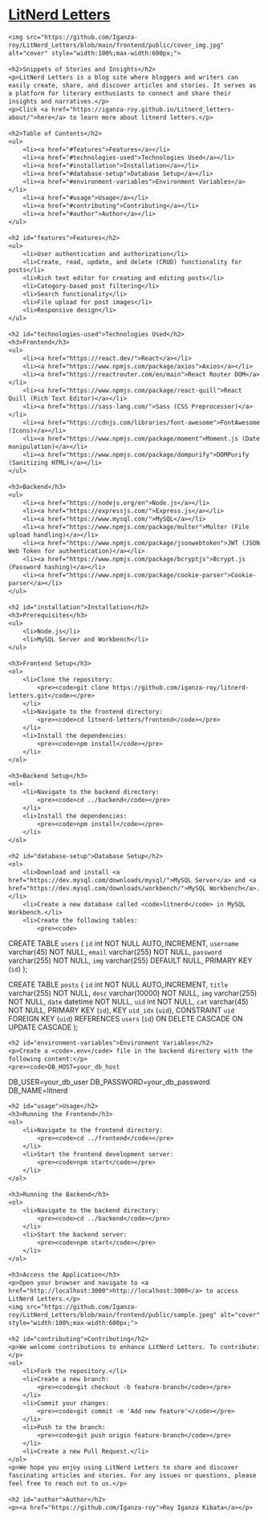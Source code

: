 <!DOCTYPE html>
<html lang="en">
<head>
    <meta charset="UTF-8">
    <meta name="viewport" content="width=device-width, initial-scale=1.0">
    <title>LitNerd Letters</title>
</head>
<body>
    <h1><a href="https://iganza-roy.github.io/Litnerd_letters-about/">LitNerd Letters</a></h1>

    <img src="https://github.com/Iganza-roy/LitNerd_Letters/blob/main/frontend/public/cover_img.jpg" alt="cover" style="width:100%;max-width:600px;">

    <h2>Snippets of Stories and Insights</h2>
    <p>LitNerd Letters is a blog site where bloggers and writers can easily create, share, and discover articles and stories. It serves as a platform for literary enthusiasts to connect and share their insights and narratives.</p>
    <p>Click <a href="https://iganza-roy.github.io/Litnerd_letters-about/">here</a> to learn more about litnerd letters.</p>

    <h2>Table of Contents</h2>
    <ul>
        <li><a href="#features">Features</a></li>
        <li><a href="#technologies-used">Technologies Used</a></li>
        <li><a href="#installation">Installation</a></li>
        <li><a href="#database-setup">Database Setup</a></li>
        <li><a href="#environment-variables">Environment Variables</a></li>
        <li><a href="#usage">Usage</a></li>
        <li><a href="#contributing">Contributing</a></li>
        <li><a href="#author">Author</a></li>
    </ul>

    <h2 id="features">Features</h2>
    <ul>
        <li>User authentication and authorization</li>
        <li>Create, read, update, and delete (CRUD) functionality for posts</li>
        <li>Rich text editor for creating and editing posts</li>
        <li>Category-based post filtering</li>
        <li>Search functionality</li>
        <li>File upload for post images</li>
        <li>Responsive design</li>
    </ul>

    <h2 id="technologies-used">Technologies Used</h2>
    <h3>Frontend</h3>
    <ul>
        <li><a href="https://react.dev/">React</a></li>
        <li><a href="https://www.npmjs.com/package/axios">Axios</a></li>
        <li><a href="https://reactrouter.com/en/main">React Router DOM</a></li>
        <li><a href="https://www.npmjs.com/package/react-quill">React Quill (Rich Text Editor)</a></li>
        <li><a href="https://sass-lang.com/">Sass (CSS Preprocessor)</a></li>
        <li><a href="https://cdnjs.com/libraries/font-awesome">FontAwesome (Icons)</a></li>
        <li><a href="https://www.npmjs.com/package/moment">Moment.js (Date manipulation)</a></li>
        <li><a href="https://www.npmjs.com/package/dompurify">DOMPurify (Sanitizing HTML)</a></li>
    </ul>

    <h3>Backend</h3>
    <ul>
        <li><a href="https://nodejs.org/en">Node.js</a></li>
        <li><a href="https://expressjs.com/">Express.js</a></li>
        <li><a href="https://www.mysql.com/">MySQL</a></li>
        <li><a href="https://www.npmjs.com/package/multer">Multer (File upload handling)</a></li>
        <li><a href="https://www.npmjs.com/package/jsonwebtoken">JWT (JSON Web Token for authentication)</a></li>
        <li><a href="https://www.npmjs.com/package/bcryptjs">Bcrypt.js (Password hashing)</a></li>
        <li><a href="https://www.npmjs.com/package/cookie-parser">Cookie-parser</a></li>
    </ul>

    <h2 id="installation">Installation</h2>
    <h3>Prerequisites</h3>
    <ul>
        <li>Node.js</li>
        <li>MySQL Server and Workbench</li>
    </ul>

    <h3>Frontend Setup</h3>
    <ol>
        <li>Clone the repository:
            <pre><code>git clone https://github.com/iganza-roy/litnerd-letters.git</code></pre>
        </li>
        <li>Navigate to the frontend directory:
            <pre><code>cd litnerd-letters/frontend</code></pre>
        </li>
        <li>Install the dependencies:
            <pre><code>npm install</code></pre>
        </li>
    </ol>

    <h3>Backend Setup</h3>
    <ol>
        <li>Navigate to the backend directory:
            <pre><code>cd ../backend</code></pre>
        </li>
        <li>Install the dependencies:
            <pre><code>npm install</code></pre>
        </li>
    </ol>

    <h2 id="database-setup">Database Setup</h2>
    <ol>
        <li>Download and install <a href="https://dev.mysql.com/downloads/mysql/">MySQL Server</a> and <a href="https://dev.mysql.com/downloads/workbench/">MySQL Workbench</a>.</li>
        <li>Create a new database called <code>litnerd</code> in MySQL Workbench.</li>
        <li>Create the following tables:
            <pre><code>
CREATE TABLE `users` (
  `id` int NOT NULL AUTO_INCREMENT,
  `username` varchar(45) NOT NULL,
  `email` varchar(255) NOT NULL,
  `password` varchar(255) NOT NULL,
  `img` varchar(255) DEFAULT NULL,
  PRIMARY KEY (`id`)
);

CREATE TABLE `posts` (
  `id` int NOT NULL AUTO_INCREMENT,
  `title` varchar(255) NOT NULL,
  `desc` varchar(10000) NOT NULL,
  `img` varchar(255) NOT NULL,
  `date` datetime NOT NULL,
  `uid` int NOT NULL,
  `cat` varchar(45) NOT NULL,
  PRIMARY KEY (`id`),
  KEY `uid_idx` (`uid`),
  CONSTRAINT `uid` FOREIGN KEY (`uid`) REFERENCES `users` (`id`) ON DELETE CASCADE ON UPDATE CASCADE
);
            </code></pre>
        </li>
    </ol>

    <h2 id="environment-variables">Environment Variables</h2>
    <p>Create a <code>.env</code> file in the backend directory with the following content:</p>
    <pre><code>DB_HOST=your_db_host
DB_USER=your_db_user
DB_PASSWORD=your_db_password
DB_NAME=litnerd
</code></pre>

    <h2 id="usage">Usage</h2>
    <h3>Running the Frontend</h3>
    <ol>
        <li>Navigate to the frontend directory:
            <pre><code>cd ../frontend</code></pre>
        </li>
        <li>Start the frontend development server:
            <pre><code>npm start</code></pre>
        </li>
    </ol>

    <h3>Running the Backend</h3>
    <ol>
        <li>Navigate to the backend directory:
            <pre><code>cd ../backend</code></pre>
        </li>
        <li>Start the backend server:
            <pre><code>npm start</code></pre>
        </li>
    </ol>

    <h3>Access the Application</h3>
    <p>Open your browser and navigate to <a href="http://localhost:3000">http://localhost:3000</a> to access LitNerd Letters.</p>
    <img src="https://github.com/Iganza-roy/LitNerd_Letters/blob/main/frontend/public/sample.jpeg" alt="cover" style="width:100%;max-width:600px;">

    <h2 id="contributing">Contributing</h2>
    <p>We welcome contributions to enhance LitNerd Letters. To contribute:</p>
    <ol>
        <li>Fork the repository.</li>
        <li>Create a new branch:
            <pre><code>git checkout -b feature-branch</code></pre>
        </li>
        <li>Commit your changes:
            <pre><code>git commit -m 'Add new feature'</code></pre>
        </li>
        <li>Push to the branch:
            <pre><code>git push origin feature-branch</code></pre>
        </li>
        <li>Create a new Pull Request.</li>
    </ol>
    <p>We hope you enjoy using LitNerd Letters to share and discover fascinating articles and stories. For any issues or questions, please feel free to reach out to us.</p>

    <h2 id="author">Author</h2>
    <p><a href="https://github.com/Iganza-roy">Roy Iganza Kibata</a></p>
</body>
</html>
